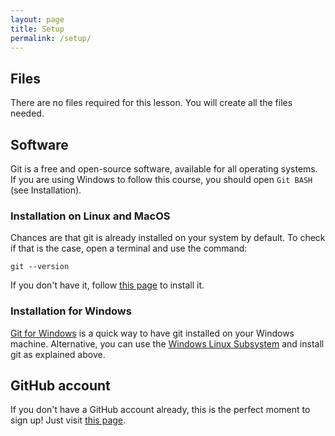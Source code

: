 ```yaml
---
layout: page
title: Setup
permalink: /setup/
---
```

## Files
There are no files required for this lesson. You will create all the files needed.

## Software
Git is a free and open-source software, available for all operating systems.
If you are using Windows to follow this course, you should open `Git BASH` (see Installation).

### Installation on Linux and MacOS
Chances are that git is already installed on your system by default. To check if that is the case, open a terminal and use the command:
```
git --version
```
If you don't have it, follow [this page](https://git-scm.com/book/en/v2/Getting-Started-Installing-Git) to install it.

### Installation for Windows
[Git for Windows](https://git-for-windows.github.io/) is a quick way to have git installed on your Windows machine.
Alternative, you can use the [Windows Linux Subsystem](https://docs.microsoft.com/en-us/windows/wsl/install-win10) and install git as explained above.

## GitHub account
If you don't have a GitHub account already, this is the perfect moment to sign up!
Just visit [this page](https://github.com/join?ref_cta=Sign+up&ref_loc=header+logged+out&ref_page=%2F&source=header-home).